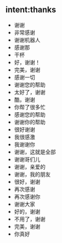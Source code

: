 ## intent:thanks
- 谢谢
- 非常感谢
- 谢谢机器人
- 感谢那
- 干杯
- 好，谢谢！
- 完美，谢谢
- 感谢一切
- 谢谢您的帮助
- 太好了，谢谢
- 酷，谢谢
- 你帮了很多忙
- 感谢您的帮助
- 谢谢你的帮助
- 很好谢谢
- 我很感激
- 我谢谢你
- 谢谢，这就是全部
- 谢谢哥们儿
- 谢谢，亲爱的
- 谢谢，我的朋友
- 很好，谢谢
- 再次感谢
- 再次感谢你
- 谢谢大家
- 好的，谢谢
- 不用了，谢谢
- 完美，谢谢
- 你真好
